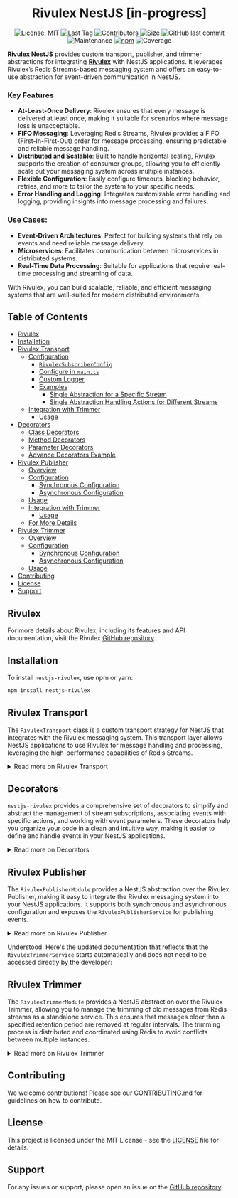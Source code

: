 
<div align="center">
  <h1>Rivulex NestJS [in-progress]</h1>

[![License: MIT](https://img.shields.io/badge/License-MIT-yellow.svg)](https://opensource.org/licenses/MIT)
![Last Tag](https://img.shields.io/github/v/tag/raw-leak/nestjs-rivulex?label=Last%20Tag)
![Contributors](https://img.shields.io/github/contributors/raw-leak/nestjs-rivulex)
![Size](https://img.shields.io/github/repo-size/raw-leak/nestjs-rivulex)
![GitHub last commit](https://img.shields.io/github/last-commit/raw-leak/nestjs-rivulex)
![Maintenance](https://img.shields.io/maintenance/yes/2024)
[![npm](https://img.shields.io/npm/v/nestjs-rivulex.svg)](https://www.npmjs.com/package/nestjs-rivulex)
![Coverage](https://img.shields.io/codecov/c/github/raw-leak/nestjs-rivulex)

</div>

**Rivulex NestJS** provides custom transport, publisher, and trimmer abstractions for integrating [**Rivulex**](https://github.com/raw-leak/rivulex) with NestJS applications. It leverages Rivulex’s Redis Streams-based messaging system and offers an easy-to-use abstraction for event-driven communication in NestJS.

### Key Features
- **At-Least-Once Delivery**: Rivulex ensures that every message is delivered at least once, making it suitable for scenarios where message loss is unacceptable.
- **FIFO Messaging**: Leveraging Redis Streams, Rivulex provides a FIFO (First-In-First-Out) order for message processing, ensuring predictable and reliable message handling.
- **Distributed and Scalable**: Built to handle horizontal scaling, Rivulex supports the creation of consumer groups, allowing you to efficiently scale out your messaging system across multiple instances.
- **Flexible Configuration**: Easily configure timeouts, blocking behavior, retries, and more to tailor the system to your specific needs.
- **Error Handling and Logging**: Integrates customizable error handling and logging, providing insights into message processing and failures.

### Use Cases:
- **Event-Driven Architectures**: Perfect for building systems that rely on events and need reliable message delivery.
- **Microservices**: Facilitates communication between microservices in distributed systems.
- **Real-Time Data Processing**: Suitable for applications that require real-time processing and streaming of data.

With Rivulex, you can build scalable, reliable, and efficient messaging systems that are well-suited for modern distributed environments.

## Table of Contents

- [Rivulex](#rivulex)
- [Installation](#installation)
- [Rivulex Transport](#rivulex-transport)
  - [Configuration](#configuration)
    - [`RivulexSubscriberConfig`](#rivulexsubscriberconfig)
    - [Configure in `main.ts`](#configure-in-main-ts)
    - [Custom Logger](#custom-logger)
    - [Examples](#examples)
      - [Single Abstraction for a Specific Stream](#single-abstraction-for-a-specific-stream)
      - [Single Abstraction Handling Actions for Different Streams](#single-abstraction-handling-actions-for-different-streams)
  - [Integration with Trimmer](#integration-with-trimmer)
    - [Usage](#usage)
- [Decorators](#decorators)
  - [Class Decorators](#class-decorators)
  - [Method Decorators](#method-decorators)
  - [Parameter Decorators](#parameter-decorators)
  - [Advance Decorators Example](#advance-decorators-example)
- [Rivulex Publisher](#rivulex-publisher)
  - [Overview](#overview)
  - [Configuration](#configuration-1)
    - [Synchronous Configuration](#synchronous-configuration)
    - [Asynchronous Configuration](#asynchronous-configuration)
  - [Usage](#usage-1)
  - [Integration with Trimmer](#integration-with-trimmer-1)
    - [Usage](#usage-2)
  - [For More Details](#for-more-details)
- [Rivulex Trimmer](#rivulex-trimmer)
  - [Overview](#overview-1)
  - [Configuration](#configuration-2)
    - [Synchronous Configuration](#synchronous-configuration-1)
    - [Asynchronous Configuration](#asynchronous-configuration-1)
  - [Usage](#usage-3)
- [Contributing](#contributing)
- [License](#license)
- [Support](#support)


## Rivulex
For more details about Rivulex, including its features and API documentation, visit the Rivulex [GitHub repository](https://github.com/raw-leak/rivulex).

## Installation

To install `nestjs-rivulex`, use npm or yarn:

```bash
npm install nestjs-rivulex
```

## Rivulex Transport
The `RivulexTransport` class is a custom transport strategy for NestJS that integrates with the Rivulex messaging system. This transport layer allows NestJS applications to use Rivulex for message handling and processing, leveraging the high-performance capabilities of Redis Streams.

<details>
<summary>Read more on Rivulex Transport</summary>

### Configuration

#### `RivulexSubscriberConfig`

- **`redis`**: Configuration for the Redis connection, including options such as host, port, and authentication details.
- **Additional Options**: Customize settings like `clientId`, `group`, `processTimeout`, `processConcurrency`, `fetchBatchSize`, `blockTime`, and `retries` according to your application's needs.

For a complete list of additional settings and configuration details, visit the [Rivulex documentation](https://github.com/raw-leak/rivulex).

#### Configure in `main.ts`
Configure the custom transport strategy in your NestJS application's `main.ts`:

```typescript
import { NestFactory } from '@nestjs/core';
import { MicroserviceOptions } from '@nestjs/microservices';
import { RivulexTransport, RivulexSubscriberConfig } from 'nestjs-rivulex';
import { AppModule } from './app.module';

async function bootstrap() {
  const app = await NestFactory.create(AppModule);

  const rivulexConfig: RivulexSubscriberConfig = {
    redis: {
      host: 'localhost',
      port: 6379,
    },
    // Additional configuration options if needed
    group: 'group',
  };

  const app = await NestFactory.createMicroservice<MicroserviceOptions>(
    AppModule,
    {
      strategy: new RivulexTransport(rivulexConfig),
    },
  );

  await app.listen();
}

bootstrap();
```

#### Custom Logger

You can pass a custom logger to the `RivulexTransport` constructor. The logger should implement NestJS’s `Logger` interface or any custom logger service that adheres to the same API.

#### Examples
In this section, we will explore different ways of defining handlers in `nestjs-rivulex` using a single abstraction for a specific stream and a single abstraction with StreamAction decorators handling different actions for different streams.


##### Single Abstraction for a Specific Stream
In this example, we use the `@Stream` decorator to define a single abstraction that handles multiple actions within a specific stream with `@Action` decorators. This approach is ideal when you want to organize event handlers for all actions associated with a particular stream in one place.

```typescript
import { Done, Event, Action, Stream } from 'nestjs-rivulex';

interface CustomHeaders {
    requestId: string;
    userId: string;
}

interface UserCreatedPayload {
    id: string;
    email: string;
}

interface UserDeletedPayload {
    id: string;
    email: string;
}

@Stream('users')
export class UsersHandlers {

    @Action('user_created')
    async handleUserCreated(event: Event<UserCreatedPayload, CustomHeaders>) {
        const { action, headers, payload, attempt, ack, channel } = event;
        // Handle 'user_created' event
        await ack();
    }

    @Action('user_deleted')
    async handleUserDeleted(event: Event<UserDeletedPayload, CustomHeaders>) {
        const { action, headers, payload, attempt, ack, channel } = event;
        // Handle 'user_deleted' event
         await ack();
    }
}
```

##### Single Abstraction Handling Actions for Different Streams
In this example, we use the @StreamAction decorator to define a single abstraction that handles actions for different streams. This approach is useful when you need to manage event handlers for various streams in a single class, avoiding the need to create separate layers for each stream.

```typescript
import { Done, Event, StreamAction, FullEvent, EventPayload, EventId, EventHeaders, EventAttempt, EventAck } from 'nestjs-rivulex';

interface CustomHeaders {
    requestId: string;
    userId: string;
}

interface OrderCreatedPayload {
    orderId: string;
    userId: string;
}

interface PaymentProcessedPayload {
    paymentId: string;
    orderId: string;
}

export class EventHandlers {

    @StreamAction('orders', 'order_created')
    async handleOrderCreated(event: Event<OrderCreatedPayload, CustomHeaders>) {
        // Handle 'order_created' event
        await event.ack();
    }

    @StreamAction('payments', 'payment_processed')
    async handlePaymentProcessed(event: Event<PaymentProcessedPayload, CustomHeaders>) {
        // Handle 'payment_processed' event
        await event.ack();
    }
}

```
### Integration with Trimmer
You can configure the Trimmer to be initiated with the `RivulexTransport` custom transport strategy for the `RivulexTransport`. This ensures that old messages are automatically trimmed while subscribing to events.

#### Usage


```typescript
import { NestFactory } from '@nestjs/core';
import { MicroserviceOptions } from '@nestjs/microservices';
import { RivulexTransport, RivulexSubscriberConfig } from 'nestjs-rivulex';
import { AppModule } from './app.module';

async function bootstrap() {
  const app = await NestFactory.create(AppModule);

  const rivulexConfig: RivulexSubscriberConfig = {
    redis: {
      host: 'localhost',
      port: 6379,
    },
    group: 'group',
    trimmer: { 👈🏻
      streams: ['users'],
      group: 'group',
      intervalTime: 43200000, // 12 hours
      retentionPeriod: 604800000, // 7 days
    },
  };

  const app = await NestFactory.createMicroservice<MicroserviceOptions>(
    AppModule,
    {
      strategy: new RivulexTransport(rivulexConfig),
    },
  );

  await app.listen();
}

bootstrap();
```

</details>

## Decorators

`nestjs-rivulex` provides a comprehensive set of decorators to simplify and abstract the management of stream subscriptions, associating events with specific actions, and working with event parameters. These decorators help you organize your code in a clean and intuitive way, making it easier to define and handle events in your NestJS applications.

<details>
<summary>Read more on Decorators</summary>

### Class Decorators
**`@Stream(streamName: string)`** Decorate a class to specify the Redis stream name. This decorator indicates that the class contains methods to handle events from the specified Redis stream.


Example:
```typescript
@Stream('users')
export class UsersHandlers {
  // Method handlers
}
```

**Recommendation**: Use the `@Stream` with `@Action` decorators when you want to define a single abstraction to handle events from a specific stream. This approach helps you manage and organize event handlers for all actions within the same stream in a cohesive manner.

### Method Decorators
**`@Action(actionName: string)`** Decorate a method to handle a specific action within the stream.

Example:
```typescript
@Action('user_created')
async handleUserCreated(event: Event<UserCreatedPayload, CustomHeaders>) {
    // Handle 'user_created' event
    await event.ack();
}
```
**`@StreamAction(stream: string, action: string)`** Decorate a class to specify the Redis stream name.

Example:
```typescript
@StreamAction('users', 'user_created')
async handleUserCreated(event: Event<UserCreatedPayload, CustomHeaders>) {
    // Handle 'user_created' event
    await event.ack();
}
```

**Recommendation**: Use the `@StreamAction` decorator when you want a single abstraction to handle actions from different streams. This is particularly useful when you need to handle a few events from various streams. By grouping them together under the same abstraction, you avoid the need to create a separate layer for each stream, leading to a more streamlined and efficient event handling architecture.

### Parameter Decorators
Parameter decorators are used to extract specific parts of the event object and inject them as parameters into your method. If no parameter decorator is used, the entire event object is provided as the first argument.

**`@FullEvent()`** Decorate a method parameter to extract the entire event object. Note that if no parameter decorator is used, the method will receive the full event object as the first argument by default.

Example:
```typescript
async handleUserCreated(@FullEvent() event: Event<UserCreatedPayload, CustomHeaders>) {
    // Handle event
    await event.ack();
}
```

**`@EventPayload()`** Decorate a method parameter to extract the payload from the event.

Example:
```typescript
async handleUserCreated(@EventPayload() payload: UserCreatedPayload) {
    // Handle payload
}
```

**`@EventId()`** Decorate a method parameter to extract the event ID.

Example:
```typescript
async handleUserCreated(@EventId() eventId: string) {
    // Handle payload
}
```
**`@EventHeaders()`** Decorate a method parameter to extract the headers from the event.

Example:
```typescript
async handleUserCreated(@EventHeaders() headers: Headers<CustomHeaders>) {
    // Handle headers
}
```

**`@EventAttempt()`** Decorate a method parameter to extract the attempt number from the event.

Example:
```typescript
async handleUserCreated(@EventAttempt() attempt: number) {
    // Handle attempt number
}
```

**`@EventAck()`** Decorate a method parameter to extract the ack function from the event.
Example:
```typescript
async handleUserCreated(@EventAck() ack: Ack) {
    // Acknowledge event
    await ack();
}
```

### Advance Decorators Example

In this section, we provide advanced examples demonstrating different combinations of class, method, and parameter decorators.

```typescript
import { Done, Event, Action, Stream, StreamAction, Ack } from 'nestjs-rivulex';
import { FullEvent, EventPayload, EventId, EventHeaders, EventAttempt, EventAck } from 'nestjs-rivulex';

interface CustomHeaders {
    requestId: string;
    userId: string;
}

interface UserCreatedPayload {
    id: string;
    email: string;
}

interface UserUpdatedPayload {
    id: string;
    email: string;
    changes: Record<string, any>;
}

interface UserDeletedPayload {
    id: string;
    email: string;
}

@Stream('users')
export class UsersHandlers {

    // Using @FullEvent to handle the entire event
    @Action('user_created')
    async handleUserCreated(
        @FullEvent() event: Event<UserCreatedPayload, CustomHeaders>
    ) {
        const { action, headers, payload, attempt, ack, channel } = event;
        await ack();
    }

    // Extracting specific parts of the event using parameter decorators
    @Action('user_updated')
    async handleUserUpdated(
        @EventPayload() payload: UserUpdatedPayload,
        @EventId() eventId: string,
        @EventHeaders() headers: CustomHeaders,
        @EventAttempt() attempt: number,
        @EventAck() ack: Ack
    ) {
        // Process the update
        await ack();
    }

    // Handling actions for specific stream using @StreamAction
    @StreamAction('users', 'user_deleted')
    async handleUserDeleted(
        @FullEvent() event: Event<UserDeletedPayload, CustomHeaders>,
        @EventPayload() payload: UserDeletedPayload,
        @EventId() eventId: string,
        @EventHeaders() headers: CustomHeaders,
        @EventAttempt() attempt: number,
        @EventAck() ack: () => void
    ) {
        // Process the deletion
        await ack();
    }

    // Handling a complex event with different payload and headers types
    @StreamAction('users', 'user_updated')
    async handleComplexUserUpdate(
        @FullEvent() event: Event<UserUpdatedPayload, CustomHeaders>,
        @EventPayload() payload: UserUpdatedPayload,
        @EventId() eventId: string,
        @EventHeaders() headers: CustomHeaders,
        @EventAttempt() attempt: number,
        @EventAck() ack: () => void
    ) {
        // Handle the update with complex logic
        await ack();
    }
}

```
</details>

## Rivulex Publisher

The `RivulexPublisherModule` provides a NestJS abstraction over the Rivulex Publisher, making it easy to integrate the Rivulex messaging system into your NestJS applications. 
It supports both synchronous and asynchronous configuration and exposes the `RivulexPublisherService` for publishing events.

<details>
<summary>Read more on Rivulex Publisher</summary>

### Overview
The `RivulexPublisherModule` allows you to configure the Rivulex Publisher within your NestJS application using either the `forRoot` or `forRootAsync` methods. It provides seamless integration with NestJS's dependency injection system and supports various configuration options to customize the behavior of the Rivulex Publisher.

### Configuration

#### Synchronous Configuration
Use the `forRoot` method to configure the Rivulex Publisher with static configuration options.

```typescript
import { Module } from '@nestjs/common';
import { RivulexModule } from 'nestjs-rivulex';

@Module({
  imports: [
    RivulexModule.forRoot({
      redis: { host: 'localhost', port: 6379 },
      group: 'my-group',
      defaultStream: 'my-default-stream',
    }),
  ],
  controllers: [],
  providers: [],
})
export class AppModule {}
```

#### Asynchronous Configuration
Use the `forRootAsync` method to configure the Rivulex Publisher with dynamic configuration options, such as those provided by a configuration service.
```typescript
import { Module } from '@nestjs/common';
import { RivulexModule } from 'nestjs-rivulex';

@Module({
  imports: [
    RivulexModule.forRootAsync({
      useFactory: async () => ({
        redis: { host: 'localhost', port: 6379 },
        group: 'my-group',
        defaultStream: 'my-default-stream',
      }),
      inject: [],
    }),
  ],
  controllers: [],
  providers: [],
})
export class AppModule {}

```

### Usage
Once the `RivulexPublisherModule` is configured, you can inject the `RivulexPublisherService` into your services or controllers to publish events.
```typescript
import { Injectable } from '@nestjs/common';
import { RivulexPublisherService } from 'nestjs-rivulex';

@Injectable()
export class MyService {
  constructor(private readonly publisher: RivulexPublisherService) {}

  async publishEvent() {
    await this.publisher.publish('my-event', { id: '123', data: 'example' });
  }
}
```

### Integration with Trimmer
You can configure the `Trimmer` to be initiated with the `RivulexPublisherModule`. This ensures that old messages are automatically trimmed while publishing events.

#### Usage
To configure the Trimmer within the `RivulexPublisherModule`, include the trimmer configuration in the `forRoot` or `forRootAsync` methods:
```typescript
import { Module } from '@nestjs/common';
import { RivulexModule } from 'nestjs-rivulex';

@Module({
  imports: [
    RivulexModule.forRoot({
      redis: { host: 'localhost', port: 6379 },
      group: 'my-group',
      defaultStream: 'my-default-stream',
      trimmer: { 👈🏻
        streams: ['my-default-stream'],
        group: 'my-group',
        intervalTime: 86400000, // 24 hours
        retentionPeriod: 604800000, // 7 days
      },
    }),
  ],
  controllers: [],
  providers: [],
})
export class AppModule {}
```
Or with `forRootAsync`:
```typescript
import { Module } from '@nestjs/common';
import { RivulexModule } from 'nestjs-rivulex';

@Module({
  imports: [
    RivulexModule.forRootAsync({
      useFactory: async () => ({
        redis: { host: 'localhost', port: 6379 },
        group: 'my-group',
        trimmer: { 👈🏻
          channels: ['users'],
          intervalTime: 43200000, // 12 hours
          retentionPeriod: 604800000, // 7 days
        },
      }),
      inject: [],
    }),
  ],
  controllers: [],
  providers: [],
})
export class AppModule {}
```
In this example, the Trimmer is configured as part of the Subscriber configuration. When the Subscriber starts, it also starts the trimming process for the specified channels.

### For More Details
For more detailed information about the Rivulex Publisher, please refer to the [original Rivulex repository](https://github.com/raw-leak/rivulex?tab=readme-ov-file#publisher).

</details>

Understood. Here's the updated documentation that reflects that the `RivulexTrimmerService` starts automatically and does not need to be accessed directly by the developer:

## Rivulex Trimmer

The `RivulexTrimmerModule` provides a NestJS abstraction over the Rivulex Trimmer, allowing you to manage the trimming of old messages from Redis streams as a standalone service. This ensures that messages older than a specified retention period are removed at regular intervals. The trimming process is distributed and coordinated using Redis to avoid conflicts between multiple instances.

<details>
<summary>Read more on Rivulex Trimmer</summary>

### Overview

The `RivulexTrimmerModule` can be configured and started independently of the `Publisher` and `Subscriber` modules. It provides seamless integration with NestJS's dependency injection system and supports both synchronous and asynchronous configuration. The trimming process starts automatically and does not require any direct interaction from the developer.

### Configuration

#### Synchronous Configuration

Use the `forRoot` method to configure the `RivulexTrimmerModule` with static configuration options.

```typescript
import { Module } from '@nestjs/common';
import { RivulexTrimmerModule } from 'nestjs-rivulex';

@Module({
  imports: [
    RivulexTrimmerModule.forRoot({
      redis: { host: 'localhost', port: 6379 },
      group: 'my-group',
      streams: ['my-default-stream'],
      intervalTime: 86400000, // 24 hours
      retentionPeriod: 604800000, // 7 days
    }),
  ],
  controllers: [],
  providers: [],
})
export class AppModule {}
```

#### Asynchronous Configuration

Use the `forRootAsync` method to configure the `RivulexTrimmerModule` with dynamic configuration options, such as those provided by a configuration service.

```typescript
import { Module } from '@nestjs/common';
import { RivulexTrimmerModule } from 'nestjs-rivulex';

@Module({
  imports: [
    RivulexTrimmerModule.forRootAsync({
      useFactory: async () => ({
        redis: { host: 'localhost', port: 6379 },
        group: 'my-group',
        streams: ['my-default-stream'],
        intervalTime: 86400000, // 24 hours
        retentionPeriod: 604800000, // 7 days
      }),
      inject: [],
    }),
  ],
  controllers: [],
  providers: [],
})
export class AppModule {}
```

### Usage

Once the `RivulexTrimmerModule` is configured, the `RivulexTrimmerService` will manage the trimming process automatically. The service starts the trimming process when the application starts and stops it when the application shuts down. There is no need to interact with the `RivulexTrimmerService` directly.

</details>

## Contributing

We welcome contributions! Please see our [CONTRIBUTING.md](CONTRIBUTING.md) for guidelines on how to contribute.

## License

This project is licensed under the MIT License - see the [LICENSE](LICENSE) file for details.

## Support

For any issues or support, please open an issue on the [GitHub repository](https://github.com/raw-leak/nestjs-rivulex/issues).
